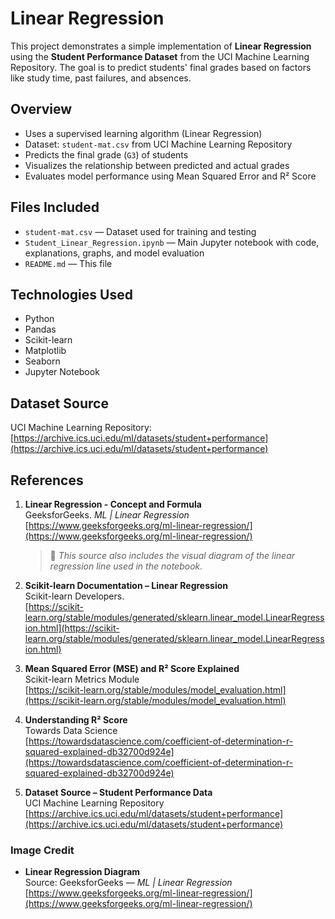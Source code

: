 
# **Linear Regression**


This project demonstrates a simple implementation of **Linear Regression** using the **Student Performance Dataset** from the UCI Machine Learning Repository. The goal is to predict students' final grades based on factors like study time, past failures, and absences.




## **Overview**

- Uses a supervised learning algorithm (Linear Regression)
- Dataset: `student-mat.csv` from UCI Machine Learning Repository
- Predicts the final grade (`G3`) of students
- Visualizes the relationship between predicted and actual grades
- Evaluates model performance using Mean Squared Error and R² Score



## **Files Included**


- `student-mat.csv` — Dataset used for training and testing
- `Student_Linear_Regression.ipynb` — Main Jupyter notebook with code, explanations, graphs, and model evaluation
- `README.md` — This file

## **Technologies Used**

- Python
- Pandas
- Scikit-learn
- Matplotlib
- Seaborn
- Jupyter Notebook


##  **Dataset Source**

UCI Machine Learning Repository:  
[https://archive.ics.uci.edu/ml/datasets/student+performance](https://archive.ics.uci.edu/ml/datasets/student+performance)





## **References**

1. **Linear Regression - Concept and Formula**  
   GeeksforGeeks. *ML | Linear Regression*  
   [https://www.geeksforgeeks.org/ml-linear-regression/](https://www.geeksforgeeks.org/ml-linear-regression/)  
   > 🔗 *This source also includes the visual diagram of the linear regression line used in the notebook.*

2. **Scikit-learn Documentation – Linear Regression**  
   Scikit-learn Developers.  
   [https://scikit-learn.org/stable/modules/generated/sklearn.linear_model.LinearRegression.html](https://scikit-learn.org/stable/modules/generated/sklearn.linear_model.LinearRegression.html)

3. **Mean Squared Error (MSE) and R² Score Explained**  
   Scikit-learn Metrics Module  
   [https://scikit-learn.org/stable/modules/model_evaluation.html](https://scikit-learn.org/stable/modules/model_evaluation.html)

4. **Understanding R² Score**  
   Towards Data Science  
   [https://towardsdatascience.com/coefficient-of-determination-r-squared-explained-db32700d924e](https://towardsdatascience.com/coefficient-of-determination-r-squared-explained-db32700d924e)

5. **Dataset Source – Student Performance Data**  
   UCI Machine Learning Repository  
   [https://archive.ics.uci.edu/ml/datasets/student+performance](https://archive.ics.uci.edu/ml/datasets/student+performance)



###  Image Credit

- **Linear Regression Diagram**  
  Source: GeeksforGeeks — *ML | Linear Regression*  
  [https://www.geeksforgeeks.org/ml-linear-regression/](https://www.geeksforgeeks.org/ml-linear-regression/)

 

